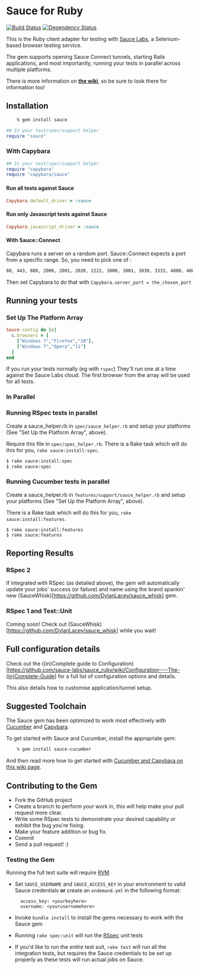 # Sauce for Ruby
 
[![Build Status](https://travis-ci.org/sauce-labs/sauce_ruby.png)](https://travis-ci.org/sauce-labs/sauce_ruby)
[![Dependency Status](https://gemnasium.com/sauce-labs/sauce_ruby.png)](https://gemnasium.com/sauce-labs/sauce_ruby)

This is the Ruby client adapter for testing with [Sauce
Labs](https://www.saucelabs.com), a Selenium-based browser testing service.

The gem supports opening Sauce Connect tunnels, starting Rails applications, and most importantly, running your tests in parallel across multiple platforms.


There is more information on **[the
wiki](https://github.com/sauce-labs/sauce_ruby/wiki)**, so be sure to look there
for information too!

## Installation

```bash
    % gem install sauce
```
```ruby
## In your test/spec/support helper
require "sauce"
```

### With Capybara
```ruby
## In your test/spec/support helper
require "capybara"
require "capybara/sauce"
```

#### Run all tests against Sauce
```ruby
Capybara.default_driver = :sauce
```

#### Run only Javascript tests against Sauce
```ruby
Capybara.javascript_driver = :sauce
```

#### With Sauce::Connect
Capybara runs a server on a random port.  Sauce::Connect expects a port from a specific range.  So, you need to pick one of :

```bash
80, 443, 888, 2000, 2001, 2020, 2222, 3000, 3001, 3030, 3333, 4000, 4001, 4040, 4502, 4503, 5000, 5001, 5050, 5555, 6000, 6001, 6060, 6666, 7000, 7070, 7777, 8000, 8001, 8003, 8031, 8080, 8081, 8888, 9000, 9001, 9080, 9090, 9999, 49221
```
Then set Capybara to do that with ```Capybara.server_port = the_chosen_port```

## Running your tests

### Set Up The Platform Array

```ruby
Sauce.config do |c|
  c.browsers = [
    ["Windows 7","Firefox","18"],
    ["Windows 7","Opera","11"]
  ]
end
```

If you run your tests normally (eg with ```rspec```) They'll run one at a time against the Sauce Labs cloud.  The first browser from the array will be used for all tests.


### In Parallel
### Running RSpec tests in parallel

Create a sauce_helper.rb in `spec/sauce_helper.rb` and setup your platforms (See "Set Up the Platform Array", above).

Require this file in `spec/spec_helper.rb`.  There is a Rake task which will do this for you, `rake sauce:install:spec`.

```bash
$ rake sauce:install:spec
$ rake sauce:spec
```

### Running Cucumber tests in parallel
Create a sauce_helper.rb in `features/support/sauce_helper.rb` and setup your platforms (See "Set Up the Platform Array", above).

There is a Rake task which will do this for you, `rake sauce:install:features`.
```base
$ rake sauce:install:features
$ rake sauce:features
```

## Reporting Results

### RSpec 2

If integrated with RSpec (as detailed above), the gem will automatically update your jobs' success (or failure) and name using the brand spankin' new (SauceWhisk)[https://github.com/DylanLacey/sauce_whisk] gem.

### RSpec 1 and Test::Unit

Coming soon!  Check out (SauceWhisk)[https://github.com/DylanLacey/sauce_whisk] while you wait!

## Full configuration details

Check out the ((in)Complete guide to Configuration)[https://github.com/sauce-labs/sauce_ruby/wiki/Configuration----The-(in)Complete-Guide] for a full list of configuration options and details.

This also details how to customise application/tunnel setup.

## Suggested Toolchain

The Sauce gem has been optimized to work most effectively with
[Cucumber](https://www.cukes.info) and
[Capybara](http://jnicklas.github.com/capybara/).

To get started with Sauce and Cucumber, install the appropriate gem:

```bash
    % gem install sauce-cucumber
```

And then read more how to get started with [Cucumber and Capybara on this
wiki
page](https://github.com/sauce-labs/sauce_ruby/wiki/Cucumber-and-Capybara).

## Contributing to the Gem

* Fork the GitHub project
* Create a branch to perform your work in, this will help make your pull
  request more clear.
* Write some RSpec tests to demonstrate your desired capability or exhibit the
  bug you're fixing.
* Make your feature addition or bug fix.
* Commit
* Send a pull request! :)


### Testing the Gem

Running the full test suite will require [RVM](http://rvm.beginrescueend.com)

* Set `SAUCE_USERNAME` and `SAUCE_ACCESS_KEY` in your environment to valid Sauce credentials **or** create an `ondemand.yml` in the following format:

        access_key: <yourkeyhere>
        username: <yourusernamehere>

* Invoke `bundle install` to install the gems necessary to work with the Sauce
  gem
* Running `rake spec:unit` will run the [RSpec](https://github.com/rspec/rspec) unit tests
* If you'd like to run the *entire* test suit, ```rake test``` will run all the
  integration tests, but requires the Sauce credentials to be set up properly
  as these tests will run actual jobs on Sauce.
